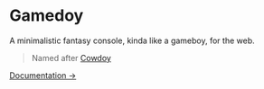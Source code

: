# Gamedoy

A minimalistic fantasy console, kinda like a gameboy, for the web.

> Named after [Cowdoy](https://r0b.url.lol/cowdoy)

[Documentation →](https://cowdoy.r0b.io/)
